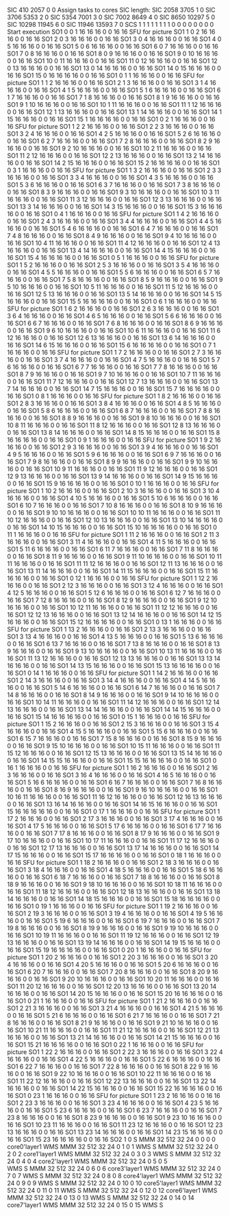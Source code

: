 SIC 410    2057   0      0                Assign tasks to cores    SIC length:
SIC 2058   3705   1      0
SIC 3706   5353   2      0
SIC 5354   7001   3      0
SIC 7002   8649   4      0
SIC 8650   10297  5      0
SIC 10298  11945  6      0
SIC 11946  13593  7      0
SCS 1 1 1 1 1 1 1 1 0 0 0 0 0 0 0 0        Start execution
SO1 0  0  1  16 16 16 0  0  16 16       SFU for picture
SO1 1  0  2  16 16 16 0  0  16 16
SO1 2  0  3  16 16 16 0  0  16 16
SO1 3  0  4  16 16 16 0  0  16 16
SO1 4  0  5  16 16 16 0  0  16 16
SO1 5  0  6  16 16 16 0  0  16 16
SO1 6  0  7  16 16 16 0  0  16 16
SO1 7  0  8  16 16 16 0  0  16 16
SO1 8  0  9  16 16 16 0  0  16 16
SO1 9  0  10 16 16 16 0  0  16 16
SO1 10 0  11 16 16 16 0  0  16 16
SO1 11 0  12 16 16 16 0  0  16 16
SO1 12 0  13 16 16 16 0  0  16 16
SO1 13 0  14 16 16 16 0  0  16 16
SO1 14 0  15 16 16 16 0  0  16 16
SO1 15 0  16 16 16 16 0  0  16 16
SO1 0  1  1  16 16 16 0  0  16 16       SFU for picture
SO1 1  1  2  16 16 16 0  0  16 16
SO1 2  1  3  16 16 16 0  0  16 16
SO1 3  1  4  16 16 16 0  0  16 16
SO1 4  1  5  16 16 16 0  0  16 16
SO1 5  1  6  16 16 16 0  0  16 16
SO1 6  1  7  16 16 16 0  0  16 16
SO1 7  1  8  16 16 16 0  0  16 16
SO1 8  1  9  16 16 16 0  0  16 16
SO1 9  1  10 16 16 16 0  0  16 16
SO1 10 1  11 16 16 16 0  0  16 16
SO1 11 1  12 16 16 16 0  0  16 16
SO1 12 1  13 16 16 16 0  0  16 16
SO1 13 1  14 16 16 16 0  0  16 16
SO1 14 1  15 16 16 16 0  0  16 16
SO1 15 1  16 16 16 16 0  0  16 16
SO1 0  2  1  16 16 16 0  0  16 16       SFU for picture
SO1 1  2  2  16 16 16 0  0  16 16
SO1 2  2  3  16 16 16 0  0  16 16
SO1 3  2  4  16 16 16 0  0  16 16
SO1 4  2  5  16 16 16 0  0  16 16
SO1 5  2  6  16 16 16 0  0  16 16
SO1 6  2  7  16 16 16 0  0  16 16
SO1 7  2  8  16 16 16 0  0  16 16
SO1 8  2  9  16 16 16 0  0  16 16
SO1 9  2  10 16 16 16 0  0  16 16
SO1 10 2  11 16 16 16 0  0  16 16
SO1 11 2  12 16 16 16 0  0  16 16
SO1 12 2  13 16 16 16 0  0  16 16
SO1 13 2  14 16 16 16 0  0  16 16
SO1 14 2  15 16 16 16 0  0  16 16
SO1 15 2  16 16 16 16 0  0  16 16
SO1 0  3  1  16 16 16 0  0  16 16       SFU for picture
SO1 1  3  2  16 16 16 0  0  16 16
SO1 2  3  3  16 16 16 0  0  16 16
SO1 3  3  4  16 16 16 0  0  16 16
SO1 4  3  5  16 16 16 0  0  16 16
SO1 5  3  6  16 16 16 0  0  16 16
SO1 6  3  7  16 16 16 0  0  16 16
SO1 7  3  8  16 16 16 0  0  16 16
SO1 8  3  9  16 16 16 0  0  16 16
SO1 9  3  10 16 16 16 0  0  16 16
SO1 10 3  11 16 16 16 0  0  16 16
SO1 11 3  12 16 16 16 0  0  16 16
SO1 12 3  13 16 16 16 0  0  16 16
SO1 13 3  14 16 16 16 0  0  16 16
SO1 14 3  15 16 16 16 0  0  16 16
SO1 15 3  16 16 16 16 0  0  16 16
SO1 0  4  1  16 16 16 0  0  16 16       SFU for picture
SO1 1  4  2  16 16 16 0  0  16 16
SO1 2  4  3  16 16 16 0  0  16 16
SO1 3  4  4  16 16 16 0  0  16 16
SO1 4  4  5  16 16 16 0  0  16 16
SO1 5  4  6  16 16 16 0  0  16 16
SO1 6  4  7  16 16 16 0  0  16 16
SO1 7  4  8  16 16 16 0  0  16 16
SO1 8  4  9  16 16 16 0  0  16 16
SO1 9  4  10 16 16 16 0  0  16 16
SO1 10 4  11 16 16 16 0  0  16 16
SO1 11 4  12 16 16 16 0  0  16 16
SO1 12 4  13 16 16 16 0  0  16 16
SO1 13 4  14 16 16 16 0  0  16 16
SO1 14 4  15 16 16 16 0  0  16 16
SO1 15 4  16 16 16 16 0  0  16 16
SO1 0  5  1  16 16 16 0  0  16 16       SFU for picture
SO1 1  5  2  16 16 16 0  0  16 16
SO1 2  5  3  16 16 16 0  0  16 16
SO1 3  5  4  16 16 16 0  0  16 16
SO1 4  5  5  16 16 16 0  0  16 16
SO1 5  5  6  16 16 16 0  0  16 16
SO1 6  5  7  16 16 16 0  0  16 16
SO1 7  5  8  16 16 16 0  0  16 16
SO1 8  5  9  16 16 16 0  0  16 16
SO1 9  5  10 16 16 16 0  0  16 16
SO1 10 5  11 16 16 16 0  0  16 16
SO1 11 5  12 16 16 16 0  0  16 16
SO1 12 5  13 16 16 16 0  0  16 16
SO1 13 5  14 16 16 16 0  0  16 16
SO1 14 5  15 16 16 16 0  0  16 16
SO1 15 5  16 16 16 16 0  0  16 16
SO1 0  6  1  16 16 16 0  0  16 16       SFU for picture
SO1 1  6  2  16 16 16 0  0  16 16
SO1 2  6  3  16 16 16 0  0  16 16
SO1 3  6  4  16 16 16 0  0  16 16
SO1 4  6  5  16 16 16 0  0  16 16
SO1 5  6  6  16 16 16 0  0  16 16
SO1 6  6  7  16 16 16 0  0  16 16
SO1 7  6  8  16 16 16 0  0  16 16
SO1 8  6  9  16 16 16 0  0  16 16
SO1 9  6  10 16 16 16 0  0  16 16
SO1 10 6  11 16 16 16 0  0  16 16
SO1 11 6  12 16 16 16 0  0  16 16
SO1 12 6  13 16 16 16 0  0  16 16
SO1 13 6  14 16 16 16 0  0  16 16
SO1 14 6  15 16 16 16 0  0  16 16
SO1 15 6  16 16 16 16 0  0  16 16
SO1 0  7  1  16 16 16 0  0  16 16       SFU for picture
SO1 1  7  2  16 16 16 0  0  16 16
SO1 2  7  3  16 16 16 0  0  16 16
SO1 3  7  4  16 16 16 0  0  16 16
SO1 4  7  5  16 16 16 0  0  16 16
SO1 5  7  6  16 16 16 0  0  16 16
SO1 6  7  7  16 16 16 0  0  16 16
SO1 7  7  8  16 16 16 0  0  16 16
SO1 8  7  9  16 16 16 0  0  16 16
SO1 9  7  10 16 16 16 0  0  16 16
SO1 10 7  11 16 16 16 0  0  16 16
SO1 11 7  12 16 16 16 0  0  16 16
SO1 12 7  13 16 16 16 0  0  16 16
SO1 13 7  14 16 16 16 0  0  16 16
SO1 14 7  15 16 16 16 0  0  16 16
SO1 15 7  16 16 16 16 0  0  16 16
SO1 0  8  1  16 16 16 0  0  16 16       SFU for picture
SO1 1  8  2  16 16 16 0  0  16 16
SO1 2  8  3  16 16 16 0  0  16 16
SO1 3  8  4  16 16 16 0  0  16 16
SO1 4  8  5  16 16 16 0  0  16 16
SO1 5  8  6  16 16 16 0  0  16 16
SO1 6  8  7  16 16 16 0  0  16 16
SO1 7  8  8  16 16 16 0  0  16 16
SO1 8  8  9  16 16 16 0  0  16 16
SO1 9  8  10 16 16 16 0  0  16 16
SO1 10 8  11 16 16 16 0  0  16 16
SO1 11 8  12 16 16 16 0  0  16 16
SO1 12 8  13 16 16 16 0  0  16 16
SO1 13 8  14 16 16 16 0  0  16 16
SO1 14 8  15 16 16 16 0  0  16 16
SO1 15 8  16 16 16 16 0  0  16 16
SO1 0  9  1  16 16 16 0  0  16 16       SFU for picture
SO1 1  9  2  16 16 16 0  0  16 16
SO1 2  9  3  16 16 16 0  0  16 16
SO1 3  9  4  16 16 16 0  0  16 16
SO1 4  9  5  16 16 16 0  0  16 16
SO1 5  9  6  16 16 16 0  0  16 16
SO1 6  9  7  16 16 16 0  0  16 16
SO1 7  9  8  16 16 16 0  0  16 16
SO1 8  9  9  16 16 16 0  0  16 16
SO1 9  9  10 16 16 16 0  0  16 16
SO1 10 9  11 16 16 16 0  0  16 16
SO1 11 9  12 16 16 16 0  0  16 16
SO1 12 9  13 16 16 16 0  0  16 16
SO1 13 9  14 16 16 16 0  0  16 16
SO1 14 9  15 16 16 16 0  0  16 16
SO1 15 9  16 16 16 16 0  0  16 16
SO1 0  10 1  16 16 16 0  0  16 16       SFU for picture
SO1 1  10 2  16 16 16 0  0  16 16
SO1 2  10 3  16 16 16 0  0  16 16
SO1 3  10 4  16 16 16 0  0  16 16
SO1 4  10 5  16 16 16 0  0  16 16
SO1 5  10 6  16 16 16 0  0  16 16
SO1 6  10 7  16 16 16 0  0  16 16
SO1 7  10 8  16 16 16 0  0  16 16
SO1 8  10 9  16 16 16 0  0  16 16
SO1 9  10 10 16 16 16 0  0  16 16
SO1 10 10 11 16 16 16 0  0  16 16
SO1 11 10 12 16 16 16 0  0  16 16
SO1 12 10 13 16 16 16 0  0  16 16
SO1 13 10 14 16 16 16 0  0  16 16
SO1 14 10 15 16 16 16 0  0  16 16
SO1 15 10 16 16 16 16 0  0  16 16
SO1 0  11 1  16 16 16 0  0  16 16       SFU for picture
SO1 1  11 2  16 16 16 0  0  16 16
SO1 2  11 3  16 16 16 0  0  16 16
SO1 3  11 4  16 16 16 0  0  16 16
SO1 4  11 5  16 16 16 0  0  16 16
SO1 5  11 6  16 16 16 0  0  16 16
SO1 6  11 7  16 16 16 0  0  16 16
SO1 7  11 8  16 16 16 0  0  16 16
SO1 8  11 9  16 16 16 0  0  16 16
SO1 9  11 10 16 16 16 0  0  16 16
SO1 10 11 11 16 16 16 0  0  16 16
SO1 11 11 12 16 16 16 0  0  16 16
SO1 12 11 13 16 16 16 0  0  16 16
SO1 13 11 14 16 16 16 0  0  16 16
SO1 14 11 15 16 16 16 0  0  16 16
SO1 15 11 16 16 16 16 0  0  16 16
SO1 0  12 1  16 16 16 0  0  16 16       SFU for picture
SO1 1  12 2  16 16 16 0  0  16 16
SO1 2  12 3  16 16 16 0  0  16 16
SO1 3  12 4  16 16 16 0  0  16 16
SO1 4  12 5  16 16 16 0  0  16 16
SO1 5  12 6  16 16 16 0  0  16 16
SO1 6  12 7  16 16 16 0  0  16 16
SO1 7  12 8  16 16 16 0  0  16 16
SO1 8  12 9  16 16 16 0  0  16 16
SO1 9  12 10 16 16 16 0  0  16 16
SO1 10 12 11 16 16 16 0  0  16 16
SO1 11 12 12 16 16 16 0  0  16 16
SO1 12 12 13 16 16 16 0  0  16 16
SO1 13 12 14 16 16 16 0  0  16 16
SO1 14 12 15 16 16 16 0  0  16 16
SO1 15 12 16 16 16 16 0  0  16 16
SO1 0  13 1  16 16 16 0  0  16 16       SFU for picture
SO1 1  13 2  16 16 16 0  0  16 16
SO1 2  13 3  16 16 16 0  0  16 16
SO1 3  13 4  16 16 16 0  0  16 16
SO1 4  13 5  16 16 16 0  0  16 16
SO1 5  13 6  16 16 16 0  0  16 16
SO1 6  13 7  16 16 16 0  0  16 16
SO1 7  13 8  16 16 16 0  0  16 16
SO1 8  13 9  16 16 16 0  0  16 16
SO1 9  13 10 16 16 16 0  0  16 16
SO1 10 13 11 16 16 16 0  0  16 16
SO1 11 13 12 16 16 16 0  0  16 16
SO1 12 13 13 16 16 16 0  0  16 16
SO1 13 13 14 16 16 16 0  0  16 16
SO1 14 13 15 16 16 16 0  0  16 16
SO1 15 13 16 16 16 16 0  0  16 16
SO1 0  14 1  16 16 16 0  0  16 16       SFU for picture
SO1 1  14 2  16 16 16 0  0  16 16
SO1 2  14 3  16 16 16 0  0  16 16
SO1 3  14 4  16 16 16 0  0  16 16
SO1 4  14 5  16 16 16 0  0  16 16
SO1 5  14 6  16 16 16 0  0  16 16
SO1 6  14 7  16 16 16 0  0  16 16
SO1 7  14 8  16 16 16 0  0  16 16
SO1 8  14 9  16 16 16 0  0  16 16
SO1 9  14 10 16 16 16 0  0  16 16
SO1 10 14 11 16 16 16 0  0  16 16
SO1 11 14 12 16 16 16 0  0  16 16
SO1 12 14 13 16 16 16 0  0  16 16
SO1 13 14 14 16 16 16 0  0  16 16
SO1 14 14 15 16 16 16 0  0  16 16
SO1 15 14 16 16 16 16 0  0  16 16
SO1 0  15 1  16 16 16 0  0  16 16       SFU for picture
SO1 1  15 2  16 16 16 0  0  16 16
SO1 2  15 3  16 16 16 0  0  16 16
SO1 3  15 4  16 16 16 0  0  16 16
SO1 4  15 5  16 16 16 0  0  16 16
SO1 5  15 6  16 16 16 0  0  16 16
SO1 6  15 7  16 16 16 0  0  16 16
SO1 7  15 8  16 16 16 0  0  16 16
SO1 8  15 9  16 16 16 0  0  16 16
SO1 9  15 10 16 16 16 0  0  16 16
SO1 10 15 11 16 16 16 0  0  16 16
SO1 11 15 12 16 16 16 0  0  16 16
SO1 12 15 13 16 16 16 0  0  16 16
SO1 13 15 14 16 16 16 0  0  16 16
SO1 14 15 15 16 16 16 0  0  16 16
SO1 15 15 16 16 16 16 0  0  16 16
SO1 0  16 1  16 16 16 0  0  16 16       SFU for picture
SO1 1  16 2  16 16 16 0  0  16 16
SO1 2  16 3  16 16 16 0  0  16 16
SO1 3  16 4  16 16 16 0  0  16 16
SO1 4  16 5  16 16 16 0  0  16 16
SO1 5  16 6  16 16 16 0  0  16 16
SO1 6  16 7  16 16 16 0  0  16 16
SO1 7  16 8  16 16 16 0  0  16 16
SO1 8  16 9  16 16 16 0  0  16 16
SO1 9  16 10 16 16 16 0  0  16 16
SO1 10 16 11 16 16 16 0  0  16 16
SO1 11 16 12 16 16 16 0  0  16 16
SO1 12 16 13 16 16 16 0  0  16 16
SO1 13 16 14 16 16 16 0  0  16 16
SO1 14 16 15 16 16 16 0  0  16 16
SO1 15 16 16 16 16 16 0  0  16 16
SO1 0  17 1  16 16 16 0  0  16 16       SFU for picture
SO1 1  17 2  16 16 16 0  0  16 16
SO1 2  17 3  16 16 16 0  0  16 16
SO1 3  17 4  16 16 16 0  0  16 16
SO1 4  17 5  16 16 16 0  0  16 16
SO1 5  17 6  16 16 16 0  0  16 16
SO1 6  17 7  16 16 16 0  0  16 16
SO1 7  17 8  16 16 16 0  0  16 16
SO1 8  17 9  16 16 16 0  0  16 16
SO1 9  17 10 16 16 16 0  0  16 16
SO1 10 17 11 16 16 16 0  0  16 16
SO1 11 17 12 16 16 16 0  0  16 16
SO1 12 17 13 16 16 16 0  0  16 16
SO1 13 17 14 16 16 16 0  0  16 16
SO1 14 17 15 16 16 16 0  0  16 16
SO1 15 17 16 16 16 16 0  0  16 16
SO1 0  18 1  16 16 16 0  0  16 16       SFU for picture
SO1 1  18 2  16 16 16 0  0  16 16
SO1 2  18 3  16 16 16 0  0  16 16
SO1 3  18 4  16 16 16 0  0  16 16
SO1 4  18 5  16 16 16 0  0  16 16
SO1 5  18 6  16 16 16 0  0  16 16
SO1 6  18 7  16 16 16 0  0  16 16
SO1 7  18 8  16 16 16 0  0  16 16
SO1 8  18 9  16 16 16 0  0  16 16
SO1 9  18 10 16 16 16 0  0  16 16
SO1 10 18 11 16 16 16 0  0  16 16
SO1 11 18 12 16 16 16 0  0  16 16
SO1 12 18 13 16 16 16 0  0  16 16
SO1 13 18 14 16 16 16 0  0  16 16
SO1 14 18 15 16 16 16 0  0  16 16
SO1 15 18 16 16 16 16 0  0  16 16
SO1 0  19 1  16 16 16 0  0  16 16       SFU for picture
SO1 1  19 2  16 16 16 0  0  16 16
SO1 2  19 3  16 16 16 0  0  16 16
SO1 3  19 4  16 16 16 0  0  16 16
SO1 4  19 5  16 16 16 0  0  16 16
SO1 5  19 6  16 16 16 0  0  16 16
SO1 6  19 7  16 16 16 0  0  16 16
SO1 7  19 8  16 16 16 0  0  16 16
SO1 8  19 9  16 16 16 0  0  16 16
SO1 9  19 10 16 16 16 0  0  16 16
SO1 10 19 11 16 16 16 0  0  16 16
SO1 11 19 12 16 16 16 0  0  16 16
SO1 12 19 13 16 16 16 0  0  16 16
SO1 13 19 14 16 16 16 0  0  16 16
SO1 14 19 15 16 16 16 0  0  16 16
SO1 15 19 16 16 16 16 0  0  16 16
SO1 0  20 1  16 16 16 0  0  16 16       SFU for picture
SO1 1  20 2  16 16 16 0  0  16 16
SO1 2  20 3  16 16 16 0  0  16 16
SO1 3  20 4  16 16 16 0  0  16 16
SO1 4  20 5  16 16 16 0  0  16 16
SO1 5  20 6  16 16 16 0  0  16 16
SO1 6  20 7  16 16 16 0  0  16 16
SO1 7  20 8  16 16 16 0  0  16 16
SO1 8  20 9  16 16 16 0  0  16 16
SO1 9  20 10 16 16 16 0  0  16 16
SO1 10 20 11 16 16 16 0  0  16 16
SO1 11 20 12 16 16 16 0  0  16 16
SO1 12 20 13 16 16 16 0  0  16 16
SO1 13 20 14 16 16 16 0  0  16 16
SO1 14 20 15 16 16 16 0  0  16 16
SO1 15 20 16 16 16 16 0  0  16 16
SO1 0  21 1  16 16 16 0  0  16 16       SFU for picture
SO1 1  21 2  16 16 16 0  0  16 16
SO1 2  21 3  16 16 16 0  0  16 16
SO1 3  21 4  16 16 16 0  0  16 16
SO1 4  21 5  16 16 16 0  0  16 16
SO1 5  21 6  16 16 16 0  0  16 16
SO1 6  21 7  16 16 16 0  0  16 16
SO1 7  21 8  16 16 16 0  0  16 16
SO1 8  21 9  16 16 16 0  0  16 16
SO1 9  21 10 16 16 16 0  0  16 16
SO1 10 21 11 16 16 16 0  0  16 16
SO1 11 21 12 16 16 16 0  0  16 16
SO1 12 21 13 16 16 16 0  0  16 16
SO1 13 21 14 16 16 16 0  0  16 16
SO1 14 21 15 16 16 16 0  0  16 16
SO1 15 21 16 16 16 16 0  0  16 16
SO1 0  22 1  16 16 16 0  0  16 16       SFU for picture
SO1 1  22 2  16 16 16 0  0  16 16
SO1 2  22 3  16 16 16 0  0  16 16
SO1 3  22 4  16 16 16 0  0  16 16
SO1 4  22 5  16 16 16 0  0  16 16
SO1 5  22 6  16 16 16 0  0  16 16
SO1 6  22 7  16 16 16 0  0  16 16
SO1 7  22 8  16 16 16 0  0  16 16
SO1 8  22 9  16 16 16 0  0  16 16
SO1 9  22 10 16 16 16 0  0  16 16
SO1 10 22 11 16 16 16 0  0  16 16
SO1 11 22 12 16 16 16 0  0  16 16
SO1 12 22 13 16 16 16 0  0  16 16
SO1 13 22 14 16 16 16 0  0  16 16
SO1 14 22 15 16 16 16 0  0  16 16
SO1 15 22 16 16 16 16 0  0  16 16
SO1 0  23 1  16 16 16 0  0  16 16       SFU for picture
SO1 1  23 2  16 16 16 0  0  16 16
SO1 2  23 3  16 16 16 0  0  16 16
SO1 3  23 4  16 16 16 0  0  16 16
SO1 4  23 5  16 16 16 0  0  16 16
SO1 5  23 6  16 16 16 0  0  16 16
SO1 6  23 7  16 16 16 0  0  16 16
SO1 7  23 8  16 16 16 0  0  16 16
SO1 8  23 9  16 16 16 0  0  16 16
SO1 9  23 10 16 16 16 0  0  16 16
SO1 10 23 11 16 16 16 0  0  16 16
SO1 11 23 12 16 16 16 0  0  16 16
SO1 12 23 13 16 16 16 0  0  16 16
SO1 13 23 14 16 16 16 0  0  16 16
SO1 14 23 15 16 16 16 0  0  16 16
SO1 15 23 16 16 16 16 0  0  16 16
SO2 1  0
S
MMM 32   512  32   24   0    0    0    0         core0'layer1
WMS
MMM 32   512  32   24   0    1    0    1 
WMS
S
MMM 32   512  32   24   0    2    0    2         core1'layer1
WMS
MMM 32   512  32   24   0    3    0    3
WMS
S
MMM 32   512  32   24   0    4    0    4         core2'layer1
WMS
MMM 32   512  32   24   0    5    0    5  
WMS
S
MMM 32   512  32   24   0    6    0    6         core3'layer1
WMS
MMM 32   512  32   24   0    7    0    7
WMS
S
MMM 32   512  32   24   0    8    0    8         core4'layer1
WMS
MMM 32   512  32   24   0    9    0    9
WMS
S
MMM 32   512  32   24   0    10   0    10        core5'layer1
WMS
MMM 32   512  32   24   0    11   0    11
WMS
S
MMM 32   512  32   24   0    12   0    12        core6'layer1
WMS
MMM 32   512  32   24   0    13   0    13 
WMS
S
MMM 32   512  32   24   0    14   0    14        core7'layer1
WMS
MMM 32   512  32   24   0    15   0    15
WMS
S